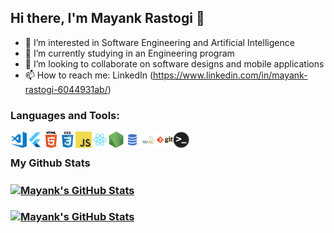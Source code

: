 <h2>Hi there, I'm Mayank Rastogi 👋</h2>

- 👀 I’m interested in Software Engineering and Artificial Intelligence
- 🌱 I’m currently studying in an Engineering program
- 💞️ I’m looking to collaborate on software designs and mobile applications
- 📫 How to reach me: LinkedIn (https://www.linkedin.com/in/mayank-rastogi-6044931ab/)

### Languages and Tools:

<img align="left" alt="Visual Studio Code" width="26px" src="https://raw.githubusercontent.com/github/explore/80688e429a7d4ef2fca1e82350fe8e3517d3494d/topics/visual-studio-code/visual-studio-code.png" />
<img align="left" alt="Visual Studio Code" width="26px" src="https://raw.githubusercontent.com/github/explore/80688e429a7d4ef2fca1e82350fe8e3517d3494d/topics/flutter/flutter.png" />
<img align="left" alt="HTML5" width="26px" src="https://raw.githubusercontent.com/github/explore/80688e429a7d4ef2fca1e82350fe8e3517d3494d/topics/html/html.png" />
<img align="left" alt="CSS3" width="26px" src="https://raw.githubusercontent.com/github/explore/80688e429a7d4ef2fca1e82350fe8e3517d3494d/topics/css/css.png" />
<img align="left" alt="JavaScript" width="26px" src="https://raw.githubusercontent.com/github/explore/80688e429a7d4ef2fca1e82350fe8e3517d3494d/topics/javascript/javascript.png" />
<img align="left" alt="React" width="26px" src="https://raw.githubusercontent.com/github/explore/80688e429a7d4ef2fca1e82350fe8e3517d3494d/topics/react/react.png" />
<img align="left" alt="Node.js" width="26px" src="https://raw.githubusercontent.com/github/explore/80688e429a7d4ef2fca1e82350fe8e3517d3494d/topics/nodejs/nodejs.png" />
<img align="left" alt="SQL" width="26px" src="https://raw.githubusercontent.com/github/explore/80688e429a7d4ef2fca1e82350fe8e3517d3494d/topics/sql/sql.png" />
<img align="left" alt="MySQL" width="26px" src="https://raw.githubusercontent.com/github/explore/80688e429a7d4ef2fca1e82350fe8e3517d3494d/topics/mysql/mysql.png" />
<img align="left" alt="Git" width="26px" src="https://raw.githubusercontent.com/github/explore/80688e429a7d4ef2fca1e82350fe8e3517d3494d/topics/git/git.png" />
<img align="left" alt="Terminal" width="26px" src="https://raw.githubusercontent.com/github/explore/80688e429a7d4ef2fca1e82350fe8e3517d3494d/topics/terminal/terminal.png" />

<br>
<h3>My Github Stats<h3>

<a href="https://github.com/mayankrastogi02/mayankrastogi02">  
  <img align="center" src="https://github-readme-stats.vercel.app/api/top-langs/?username=mayankrastogi02&hide=html,css&title_color=ffffff&text_color=c9cacc&icon_color=eec643&bg_color=1d1f21&exclude_repo=krunker_idle_bot,Image-Pixelizer,reddit_clone&layout=compact&langs_count=7" alt="Mayank's GitHub Stats" />
</a>
<br>
<br>
<a href="https://github.com/mayankrastogi02/mayankrastogi02">
  <img align="center" src="https://github-readme-stats.vercel.app/api?username=mayankrastogi02&hide-title=true&show_icons=true&line_height=27&count_private=true&title_color=ffffff&text_color=c9cacc&icon_color=eec643&bg_color=1d1f21&" alt="Mayank's GitHub Stats" />
</a>

<!---
mayankrastogi02/mayankrastogi02 is a ✨ special ✨ repository because its `README.md` (this file) appears on your GitHub profile.
You can click the Preview link to take a look at your changes.
--->
